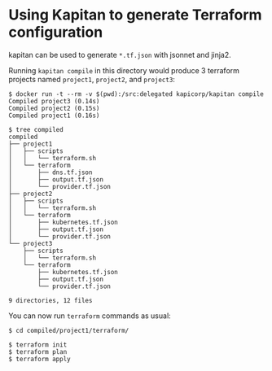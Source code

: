 # Using Kapitan to generate Terraform configuration

kapitan can be used to generate `*.tf.json` with jsonnet and jinja2.

Running `kapitan compile` in this directory would produce 3 terraform projects named `project1`, `project2`, and `project3`:

```shell
$ docker run -t --rm -v $(pwd):/src:delegated kapicorp/kapitan compile
Compiled project3 (0.14s)
Compiled project2 (0.15s)
Compiled project1 (0.16s)

$ tree compiled
compiled
├── project1
│   ├── scripts
│   │   └── terraform.sh
│   └── terraform
│       ├── dns.tf.json
│       ├── output.tf.json
│       └── provider.tf.json
├── project2
│   ├── scripts
│   │   └── terraform.sh
│   └── terraform
│       ├── kubernetes.tf.json
│       ├── output.tf.json
│       └── provider.tf.json
└── project3
    ├── scripts
    │   └── terraform.sh
    └── terraform
        ├── kubernetes.tf.json
        ├── output.tf.json
        └── provider.tf.json

9 directories, 12 files
```

You can now run `terraform` commands as usual:

```
$ cd compiled/project1/terraform/

$ terraform init
$ terraform plan
$ terraform apply
```
